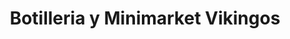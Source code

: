 ---
title: "Botilleria y Minimarket Vikingos"
url: /vina-del-mar/botilleria-y-minimarket-vikingos/
shop: alcohol
---